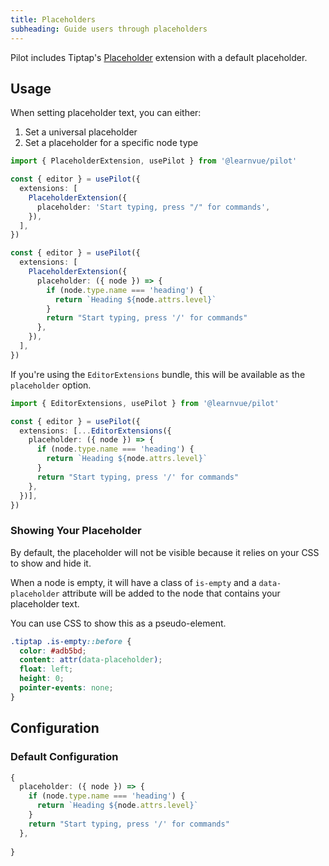 ```yaml
---
title: Placeholders
subheading: Guide users through placeholders
---
```


Pilot includes Tiptap's [Placeholder](https://tiptap.dev/api/extensions/placeholder) extension with a default placeholder.

## Usage

When setting placeholder text, you can either:

1. Set a universal placeholder 
2. Set a placeholder for a specific node type

```ts
import { PlaceholderExtension, usePilot } from '@learnvue/pilot'

const { editor } = usePilot({
  extensions: [
    PlaceholderExtension({
      placeholder: 'Start typing, press "/" for commands',
    }),
  ],
})

const { editor } = usePilot({
  extensions: [
    PlaceholderExtension({
      placeholder: ({ node }) => {
        if (node.type.name === 'heading') {
          return `Heading ${node.attrs.level}`
        }
        return "Start typing, press '/' for commands"
      },
    }),
  ],
})
```

If you're using the `EditorExtensions` bundle, this will be available as the `placeholder` option.

```ts
import { EditorExtensions, usePilot } from '@learnvue/pilot'

const { editor } = usePilot({
  extensions: [...EditorExtensions({
    placeholder: ({ node }) => {
      if (node.type.name === 'heading') {
        return `Heading ${node.attrs.level}`
      }
      return "Start typing, press '/' for commands"
    },
  })],
})
```

### Showing Your Placeholder

By default, the placeholder will not be visible because it relies on your CSS to show and hide it. 

When a node is empty, it will have a class of `is-empty` and a `data-placeholder` attribute will be added to the node that contains your placeholder text.

You can use CSS to show this as a pseudo-element. 

```css
.tiptap .is-empty::before {
  color: #adb5bd;
  content: attr(data-placeholder);
  float: left;
  height: 0;
  pointer-events: none;
}
```

## Configuration

### Default Configuration

```ts
{
  placeholder: ({ node }) => {
    if (node.type.name === 'heading') {
      return `Heading ${node.attrs.level}`
    }
    return "Start typing, press '/' for commands"
  },
  
}
```

